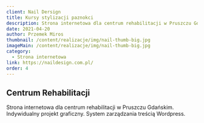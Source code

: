```yaml
---
client: Nail Dersign
title: Kursy stylizacji paznokci
description: Strona internetowa dla centrum rehabilitacji w Pruszczu Gdańskim. Indywidualny projekt graficzny. System zarządzania treścią Wordpress.
date: 2021-04-20
author: Przemek Miros
thumbnail: /content/realizacje/img/nail-thumb-big.jpg
imageMain: /content/realizacje/img/nail-thumb-big.jpg
category: 
  - Strona internetowa
link: https://naildesign.com.pl/
order: 4
---
```


## Centrum Rehabilitacji

Strona internetowa dla centrum rehabilitacji w Pruszczu Gdańskim. Indywidualny projekt graficzny. System zarządzania treścią Wordpress.
